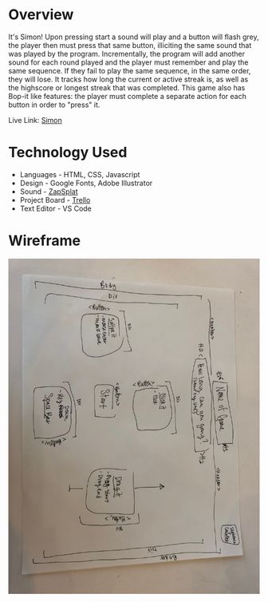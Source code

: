 

Overview
======
It's Simon! Upon pressing start a sound will play and a button will flash grey, the player then must press that same button, illiciting the same sound that was played by the program.  Incrementally, the program will add another sound for each round played and the player must remember and play the same sequence.  If they fail to play the same sequence, in the same order, they will lose.  It tracks how long the current or active streak is, as well as the highscore or longest streak that was completed.  This game also has Bop-it like features:  the player must complete a separate action for each button in order to "press" it.  

Live Link: [Simon](SimonByRoseEgle.surge.sh)

Technology Used
======

* Languages - HTML, CSS, Javascript
* Design - Google Fonts, Adobe Illustrator
* Sound - [ZapSplat](https://www.zapsplat.com/)
* Project Board - [Trello](https://trello.com/b/96gKOjdG/project-one-ga)
* Text Editor - VS Code



Wireframe
======
![Wireframe Image](images/wireFrame.JPG)
